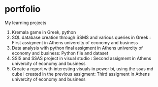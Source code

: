 # portfolio
My learning projects
1. Kremala game in Greek, python
2. SQL database creation through SSMS and various queries in Greek : First assigment in Athens univercity of economy and business
3. Data analysis with python final assigment in Athens univercity of economy and business: Python file and dataset
4. SSIS and SSAS project in visual studio : Second assigment in Athens univercity of economy and business
5. Create a report with interesting visuals in power bi, using the ssas md cube i created in the previous assigment: Third assigment in Athens univercity of economy and business
   
